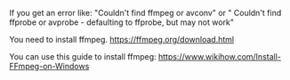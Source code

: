 If you get an error like:
"Couldn't find ffmpeg or avconv" or " Couldn't find ffprobe or avprobe - defaulting to ffprobe, but may not work"

You need to install ffmpeg.
https://ffmpeg.org/download.html

You can use this guide to install ffmpeg:
https://www.wikihow.com/Install-FFmpeg-on-Windows

